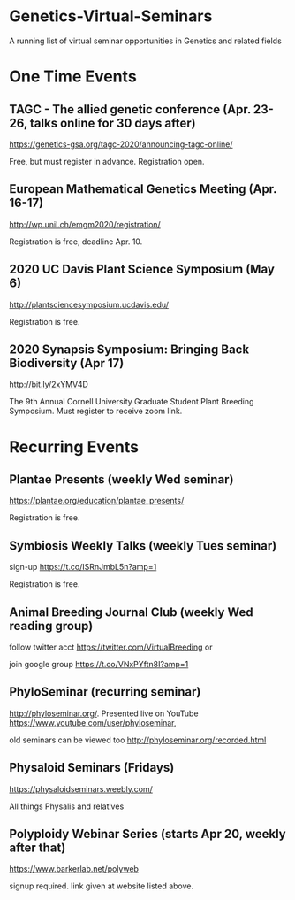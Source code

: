 # Genetics-Virtual-Seminars
A running list of virtual seminar opportunities in Genetics and related fields


# One Time Events
## TAGC - The allied genetic conference (Apr. 23-26, talks online for 30 days after)
https://genetics-gsa.org/tagc-2020/announcing-tagc-online/

Free, but must register in advance. Registration open.

## European Mathematical Genetics Meeting (Apr. 16-17)
http://wp.unil.ch/emgm2020/registration/

Registration is free, deadline Apr. 10.

## 2020 UC Davis Plant Science Symposium (May 6)
http://plantsciencesymposium.ucdavis.edu/

Registration is free.

## 2020 Synapsis Symposium: Bringing Back Biodiversity (Apr 17)
http://bit.ly/2xYMV4D

The 9th Annual Cornell University Graduate Student Plant Breeding Symposium. Must register to receive zoom link.

# Recurring Events

## Plantae Presents (weekly Wed seminar)
https://plantae.org/education/plantae_presents/

Registration is free.

## Symbiosis Weekly Talks (weekly Tues seminar)
sign-up https://t.co/ISRnJmbL5n?amp=1

Registration is free.

## Animal Breeding Journal Club (weekly Wed reading group)
follow twitter acct https://twitter.com/VirtualBreeding or 

join google group https://t.co/VNxPYftn8I?amp=1

## PhyloSeminar (recurring seminar)
http://phyloseminar.org/. 
Presented live on YouTube https://www.youtube.com/user/phyloseminar,

old seminars can be viewed too http://phyloseminar.org/recorded.html

## Physaloid Seminars (Fridays)
https://physaloidseminars.weebly.com/

All things Physalis and relatives

## Polyploidy Webinar Series (starts Apr 20, weekly after that)
https://www.barkerlab.net/polyweb

signup required. link given at website listed above.



